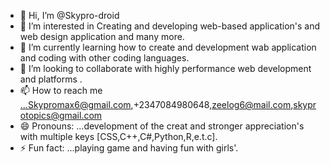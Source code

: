 - 👋 Hi, I’m @Skypro-droid
- 👀 I’m interested in Creating and developing web-based application's and web design application and many more.
- 🌱 I’m currently learning how to create and development wab application and coding with other coding languages.  
- 💞️ I’m looking to collaborate  with highly  performance web development and platforms .
- 📫 How to reach me ...Skypromax6@gmail.com,+2347084980648,zeelog6@mail.com,skyprotopics@gmail.com
- 😄 Pronouns: ...development of the creat and stronger appreciation's with multiple keys [CSS,C++,C#,Python,R,e.t.c].
- ⚡ Fun fact: ...playing game and having fun with girls'.

<!---
Skypro-droid/Skypro-droid is a ✨ special ✨ repository because its `README.md` (this file) appears on your GitHub profile.
You can click the Preview link to take a look at your changes.
--->
